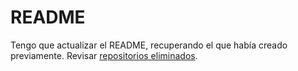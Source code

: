 # README

Tengo que actualizar el README, recuperando el que había creado previamente. Revisar [repositorios eliminados](https://github.com/settings/repositories).